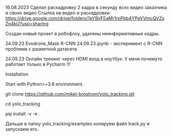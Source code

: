 16.08.2023
Сделал раскадровку 2 кадра в секунду всех видео заказчика и своих видео
Ссылка на видео и раскадровки:
https://drive.google.com/drive/folders/1pYByFEaMr1roPbb4YPeVVmcQVZxZn4kU?usp=sharing

Создан новый проект в робофлоу, удалены неинформативные кадры.

24.09.23
Evodrone_Mask R-CNN 24.09.23.ipynb - эксперимент с R-CNN 
проблема с разметкой датасета

24.09.23
Онлайн трекинг через HDMI вход в ноутбук: У меня почемуто работает только в Pycharm !!!

Installation

Start with Python>=3.8 environment.

git clone https://github.com/mikel-brostrom/yolo_tracking.git

cd yolo_tracking

pip install -v -e .

Дальше в папку
yolo_tracking/examples копируем файл track.py и запускаем его.
